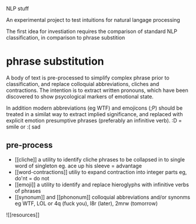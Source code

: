 NLP stuff

An experimental project to test intuitions for natural langage processing

The first idea for investiation requires the comparison of standard NLP classification, in comparison to phrase substition

# phrase substitution

A body of text is pre-processed to simplify complex phrase prior to classification, and replace colloquial abbreviations, cliches and contractions. The intention is to extract written pronouns, which have been discovered to show psycological markers of emotional state.

In addition modern abbreviations (eg WTF) and emojicons (;P) should be treated in a similat way to extract implied significance, and replaced with explicit emotion presumptive phrases (preferably an infinitive verb). :D = smile or :( sad

## pre-process

-   [[cliche]] a utility to identify cliche phrases to be collapsed in to single word of singleton eg. ace up his sleeve = advantage
-   [[word-contractions]] utiliy to expand contraction into integer parts eg, do'nt = do not
-   [[emoji]] a utility to identify and replace hieroglyphs with infinitive verbs of phrases
-   [[synonum]] and [[phononum]] colloquial abbreviations and/or synonms eg WTF, LOL or 4q (fuck you), l8r (later), 2mrw (tomorrow)

![[resources]]